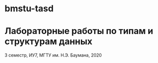 # bmstu-tasd

# Лабораторные работы по типам и структурам данных

3 семестр, ИУ7, МГТУ им. Н.Э. Баумана, 2020
